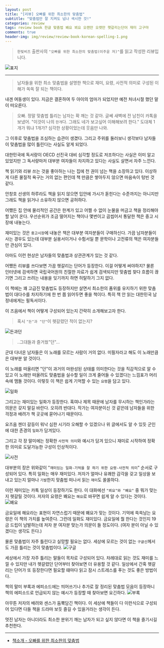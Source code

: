 ```yaml
---  
layout: post  
title: "[리뷰] 오빠를 위한 최소한의 맞춤법"  
subtitle: "맞춤법만 잘 지켜도 넘나 섹시한 것!"  
categories: review  
tags: review book 한글 맞춤법 봬요 뵈요 오랜만 오랫만 햇갈리는단어 재미 고구마    
comments: true  
header-img: img/review/review-book-korean-spelling-1.png
---  
```

  
> `한빛비즈` 출판사의 `"오빠를 위한 최소한의 맞춤법(이주윤 저)"`를 읽고 작성한 리뷰입니다.  

![표지](https://telegeam.github.io/assets/img/review/review-book-korean-spelling-1.png)  

---

> 남자들을 위한 최소 맞춤법을 설명한 책으로 재미, 요령, 사전적 의미로 구성된 이해가 쏙쏙 잘 되는 책이다.

내겐 여동생이 있다. 지금은 결혼하여 두 아이의 엄마가 되었지만 예전 처녀시절 했던 말이 떠오른다. 

> 오빠. 정말 맞춤법 틀리는 남자는 확 깨는 것 같아. 글쎄 새벽에 전 남친이 카톡을 보냈어. "이것이 나의 `한개`다. 그래도 네가 보고싶어 이해해보려 한다." 도대체 1개가 뭐냐 1개가? 심각한 상황이었는데 웃음만 나와.

그 이후로 맞춤법을 조심하는 습관이 생겼다. 그리고 주위를 둘러보니 생각보다 남자들이 맞춤법을 많이 틀린다는 사실도 알게 되었다. 

대한민국에 독서량이 OECD 선진국 대비 심각할 정도로 저조하다는 사실은 이미 알고 있었지만 그 독서량마저 대부분 여자들이 차지하고 있다는 사실도 살면서 자주 느낀다. 

책 읽기와 리뷰 쓰는 것을 좋아하는 나는 집에 천 권이 넘는 책을 소장하고 있다. 이상하게 다른 물질적 욕구는 거의 없는 편인데 책 만큼은 쌓아두지 않으면 마음속이 텅빈 것 같다. 

안창호 선생의 하루라도 책을 읽지 않으면 입안에 가시가 돋힌다는 수준까지는 아니지만 그래도 책을 읽거나 소유하지 않으면 공허하다. 

어쨌든 집 안에 물리적인 공간은 한계가 있고 어쩔 수 없이 눈물을 머금고 책을 정리해야 할 날이 온다. 우선순위가 조금 떨어지는 책이나 몇번이고 곱씹어서 통달한 책은 중고 시장에 내놓는다. 

재미있는 것은 `중고시장`에 내놓은 책은 대부분 여자분들이 구매하신다. 가끔 남자분들이 사는 경우도 있는데 대부분 실용서이거나 수험서일 뿐 문학이나 고전류의 책은 여자분들만 관심이 있다.

아마도 이런 현상은 남자들의 맞춤법과 상관관계가 있는 것 같다. 

어쨌든 리뷰를 쓰다보면 가끔 헷갈리는 단어가 등장한다. 이걸 어떻게 써야하지? 물론 인터넷에 검색하면 국립국어원의 친절한 자료가 쉽게 검색되지만 맞춤법 찾다 흐름이 끊기면 그리고 쓰려는 내용을 잊기까지 하면 허탈하기 그지 없다. 

이 책에는 꽤 고급진 맞춤법도 등장하지만 살면서 최소한의 품위를 유지하기 위한 맞춤법이 대다수를 차지하기에 한 번 쯤 읽어두면 좋을 책이다. 특히 책 안 읽는 대한민국 남정네에게는 필독서이다. 

이 즈음에서 책이 어떻게 구성되어 있는지 간략히 소개해보고자 한다. 

> 혹시 `"든"과 "던"`이 헷갈렸던 적이 없는지?

![든과던](https://telegeam.github.io/assets/img/review/review-book-korean-spelling-2.png)  

> ..그대들과 즐거웠"던"...

군대 다녀온 남자들은 이 노래를 모르는 사람이 거의 없다. 미필자라고 해도 이 노래만큼은 대부분 알 것이다.

이 노래를 떠올리면 "던"이 과거의 마완성된 상태를 의미한다는 것을 직감적으로 알 수 있고 이 노래만 떠올려도 맞춤법을 실수할 일이 크게 줄어들 수 있겠다는 느낌표가 머리속에 맴돌 것이다. 이렇듯 이 책은 쉽게 기억할 수 있는 `요령`을 담고 있다.

![일화](https://telegeam.github.io/assets/img/review/review-book-korean-spelling-3.png)  

그리고는 재미있는 일화가 등장한다. 혹여나 제목 때문에 남자를 무시하는 책인가라는 의문은 갖지 말길 바란다. 오히려 반대다. 작가는 여자분이신 것 같은데 남자들을 위한 걱정과 배려가 책 곳곳에 묻어나기 때문이다. 

요즈음 젠더 갈등이 워낙 심한 시기라 오해할 수 있겠으나 위 글에서도 알 수 있듯 군인에 대한 존경의 `일화`가 담겨있다. 

그리고 각 장 말미에는 정확한 `사전적 의미`와 예시가 담겨 있으니 재미로 시작하여 정확한 의미로 도달가능한 구성이 인상적이다.

![사전](https://telegeam.github.io/assets/img/review/review-book-korean-spelling-4.png)  

대부분의 장은 위와같이 "`재미있는 일화-기억을 잘 하기 위한 요령-사전적 의미`" 순서로 구성되어 있다. 특히 일화는 매우 재미있다. 저자가 얼마나 유쾌한 감각을 갖고 일상을 보내고 있는지 얼마나 `기발`한지 맞춤법 떠나서 읽는 `재미`도 쏠쏠하다. 

이런 재미있는 카톡 일상이 등장하기도 한다. 이 대화에선 `"뵈요"와 "봬요"` 중 뭐가 맞는지 헷갈릴 것이다. 저자의 요령은 봬요는 `해요`로 바꾸면 쉽게 알 수 있다는 것이다. 
![봬요](https://telegeam.github.io/assets/img/review/review-book-korean-spelling-5.png)  

금요일에 해요라는 표현이 자연스럽기 때문에 봬요가 맞는 것이다. 기억에 쏙쏙남는 요령은 이 책의 가치를 높여준다. 그런데 일화도 재미있다. 금요일에 뭘 한다는 것인지 19금 드립이 남발하는데 저자 분 여자분 맞는가 의문이 들 정도이다. (여자 분이 아닐 수 있겠다는 생각도 든다.)

물론 맞춤법이 자주 틀린다고 실망할 필요는 없다. 세상에 모르는 것이 없는 `구글신`께서도 가끔 틀리는 것이 맞춤법이다. 
![구글](https://telegeam.github.io/assets/img/review/review-book-korean-spelling-6.png)  

세상에서 가장 자주 틀리는 말들이 목차로 구성되어 있다. 차례대로 읽는 것도 재미를 느낄 수 있지만 내가 헷갈렸던 단어부터 찾아보면 더 유용할 것 같다. 일상에서 간혹 헷갈리는 단어가 또 등장한다면 필요할 떄마다 읽고 잠시 스트레스를 푸는 것도 좋은 방법이다. 

책의 말미 부록과 에피소드에는 띄어쓰기나 추가로 잘 정리된 맞춤법 모음이 등장하니 책의 에피소드로 언급되지 않는 예시가 등장할 때 찾아보면 요긴하다.
![부록](https://telegeam.github.io/assets/img/review/review-book-korean-spelling-7.png)  

아무튼 저자의 배려와 센스가 둠뿍담긴 책이다. 이 세상에 책들이 다 이런식으로 구성되어 있다면 다들 책을 드라마 보듯 즐길 수 있을거라는 생각이 든다. 

멋진 남자는 아니더라도 최소한 분위기 깨는 남자가 되고 싶지 않다면 이 책을 즐기시길 추천한다. 

---

* [책소개 - 오빠를 위한 최소한의 맞춤법](http://www.yes24.com/Product/Goods/33514133)


